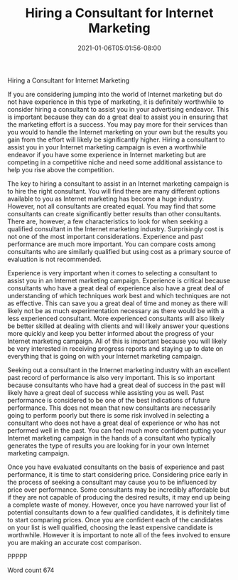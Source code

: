 ﻿---
title: "Hiring a Consultant for Internet Marketing"
date: 2021-01-06T05:01:56-08:00
description: "Text Tips for Web Success"
featured_image: "/images/Text.jpg"
tags: ["Text"]
---

Hiring a Consultant for Internet Marketing

If you are considering jumping into the world of Internet marketing but do not have experience in this type of marketing, it is definitely worthwhile to consider hiring a consultant to assist you in your advertising endeavor. This is important because they can do a great deal to assist you in ensuring that the marketing effort is a success. You may pay more for their services than you would to handle the Internet marketing on your own but the results you gain from the effort will likely be significantly higher. Hiring a consultant to assist you in your Internet marketing campaign is even a worthwhile endeavor if you have some experience in Internet marketing but are competing in a competitive niche and need some additional assistance to help you rise above the competition.

The key to hiring a consultant to assist in an Internet marketing campaign is to hire the right consultant. You will find there are many different options available to you as Internet marketing has become a huge industry. However, not all consultants are created equal. You may find that some consultants can create significantly better results than other consultants. There are, however, a few characteristics to look for when seeking a qualified consultant in the Internet marketing industry. Surprisingly cost is not one of the most important considerations. Experience and past performance are much more important. You can compare costs among consultants who are similarly qualified but using cost as a primary source of evaluation is not recommended. 

Experience is very important when it comes to selecting a consultant to assist you in an Internet marketing campaign. Experience is critical because consultants who have a great deal of experience also have a great deal of understanding of which techniques work best and which techniques are not as effective. This can save you a great deal of time and money as there will likely not be as much experimentation necessary as there would be with a less experienced consultant. More experienced consultants will also likely be better skilled at dealing with clients and will likely answer your questions more quickly and keep you better informed about the progress of your Internet marketing campaign. All of this is important because you will likely be very interested in receiving progress reports and staying up to date on everything that is going on with your Internet marketing campaign.

Seeking out a consultant in the Internet marketing industry with an excellent past record of performance is also very important. This is so important because consultants who have had a great deal of success in the past will likely have a great deal of success while assisting you as well. Past performance is considered to be one of the best indications of future performance. This does not mean that new consultants are necessarily going to perform poorly but there is some risk involved in selecting a consultant who does not have a great deal of experience or who has not performed well in the past. You can feel much more confident putting your Internet marketing campaign in the hands of a consultant who typically generates the type of results you are looking for in your own Internet marketing campaign. 

Once you have evaluated consultants on the basis of experience and past performance, it is time to start considering price. Considering price early in the process of seeking a consultant may cause you to be influenced by price over performance. Some consultants may be incredibly affordable but if they are not capable of producing the desired results, it may end up being a complete waste of money. However, once you have narrowed your list of potential consultants down to a few qualified candidates, it is definitely time to start comparing prices. Once you are confident each of the candidates on your list is well qualified, choosing the least expensive candidate is worthwhile. However it is important to note all of the fees involved to ensure you are making an accurate cost comparison. 

PPPPP

Word count 674

